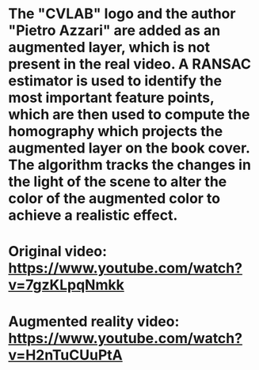 
# The "CVLAB" logo and the author "Pietro Azzari" are added as an augmented layer, which is not present in the real video. A RANSAC estimator is used to identify the most important feature points, which are then used to compute the homography which projects the augmented layer on the book cover. The algorithm tracks the changes in the light of the scene to alter the color of the augmented color to achieve a realistic effect.

# Original video: https://www.youtube.com/watch?v=7gzKLpqNmkk
# Augmented reality video: https://www.youtube.com/watch?v=H2nTuCUuPtA
